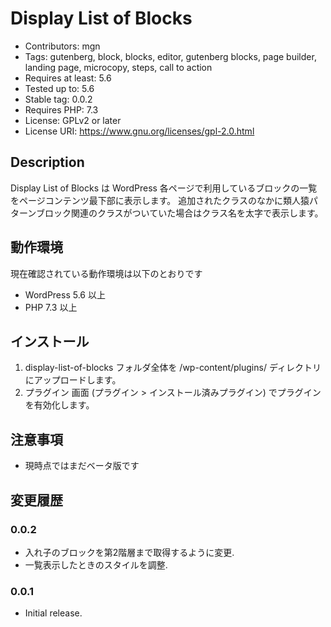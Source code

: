 # Display List of Blocks
- Contributors: mgn
- Tags: gutenberg, block, blocks, editor, gutenberg blocks, page builder, landing page, microcopy, steps, call to action
- Requires at least: 5.6
- Tested up to: 5.6
- Stable tag: 0.0.2
- Requires PHP: 7.3
- License: GPLv2 or later
- License URI: https://www.gnu.org/licenses/gpl-2.0.html

## Description
Display List of Blocks は WordPress 各ページで利用しているブロックの一覧をページコンテンツ最下部に表示します。
追加されたクラスのなかに類人猿パターンブロック関連のクラスがついていた場合はクラス名を太字で表示します。

## 動作環境
現在確認されている動作環境は以下のとおりです
- WordPress 5.6 以上
- PHP 7.3 以上

## インストール
1. display-list-of-blocks フォルダ全体を /wp-content/plugins/ ディレクトリにアップロードします。
2. プラグイン 画面 (プラグイン > インストール済みプラグイン) でプラグインを有効化します。

## 注意事項
- 現時点ではまだベータ版です

## 変更履歴

### 0.0.2

- 入れ子のブロックを第2階層まで取得するように変更.
- 一覧表示したときのスタイルを調整.

### 0.0.1

- Initial release.
